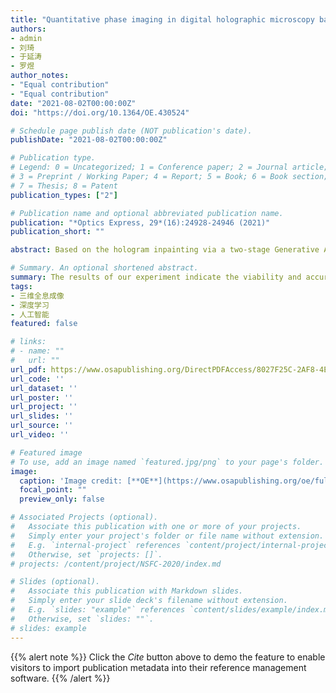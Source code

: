 ```yaml
---
title: "Quantitative phase imaging in digital holographic microscopy based on image inpainting using a two-stage generative adversarial network"
authors:
- admin
- 刘琦
- 于延涛
- 罗煜
author_notes:
- "Equal contribution"
- "Equal contribution"
date: "2021-08-02T00:00:00Z"
doi: "https://doi.org/10.1364/OE.430524"

# Schedule page publish date (NOT publication's date).
publishDate: "2021-08-02T00:00:00Z"

# Publication type.
# Legend: 0 = Uncategorized; 1 = Conference paper; 2 = Journal article;
# 3 = Preprint / Working Paper; 4 = Report; 5 = Book; 6 = Book section;
# 7 = Thesis; 8 = Patent
publication_types: ["2"]

# Publication name and optional abbreviated publication name.
publication: "*Optics Express, 29*(16):24928-24946 (2021)"
publication_short: ""

abstract: Based on the hologram inpainting via a two-stage Generative Adversarial Network (GAN), we present a precise phase aberration compensation method in digital holographic microscopy (DHM). In the proposed methodology, the interference fringes of the sample area in the hologram are firstly removed by the background segmentation via edge detection and morphological image processing. The vacancy area is then inpainted with the fringes generated by a deep learning algorithm. The image inpainting finally results in a sample-free reference hologram containing the total aberration of the system. The phase aberrations could be deleted by subtracting the unwrapped phase of the sample-free hologram from our inpainting network results, in no need of any complex spectrum centering procedure, prior knowledge of the system, or manual intervention. With a full and proper training of the two-stage GAN, our approach can robustly realize a distinct phase mapping, which overcomes the drawbacks of multiple iterations, noise interference or limited field of view in the recent methods using self-extension, Zernike polynomials fitting (ZPF) or geometrical transformations. The validity of the proposed procedure is confirmed by measuring the surface of preprocessed silicon wafer with a Michelson interferometer digital holographic inspection platform. The results of our experiment indicate the viability and accuracy of the presented method. Additionally, this work can pave the way for the evaluation of new applications of GAN in DHM.

# Summary. An optional shortened abstract.
summary: The results of our experiment indicate the viability and accuracy of the presented method. Additionally, this work can pave the way for the evaluation of new applications of GAN in DHM.
tags:
- 三维全息成像
- 深度学习
- 人工智能
featured: false

# links:
# - name: ""
#   url: ""
url_pdf: https://www.osapublishing.org/DirectPDFAccess/8027F25C-2AF8-4E18-BC5270B5A9BC89AE_453585/oe-29-16-24928.pdf?da=1&id=453585&seq=0&mobile=no
url_code: ''
url_dataset: ''
url_poster: ''
url_project: ''
url_slides: ''
url_source: ''
url_video: ''

# Featured image
# To use, add an image named `featured.jpg/png` to your page's folder. 
image:
  caption: 'Image credit: [**OE**](https://www.osapublishing.org/oe/fulltext.cfm?uri=oe-29-16-24928&id=453585)'
  focal_point: ""
  preview_only: false

# Associated Projects (optional).
#   Associate this publication with one or more of your projects.
#   Simply enter your project's folder or file name without extension.
#   E.g. `internal-project` references `content/project/internal-project/index.md`.
#   Otherwise, set `projects: []`.
# projects: /content/project/NSFC-2020/index.md

# Slides (optional).
#   Associate this publication with Markdown slides.
#   Simply enter your slide deck's filename without extension.
#   E.g. `slides: "example"` references `content/slides/example/index.md`.
#   Otherwise, set `slides: ""`.
# slides: example
---
```


{{% alert note %}}
Click the *Cite* button above to demo the feature to enable visitors to import publication metadata into their reference management software.
{{% /alert %}}
